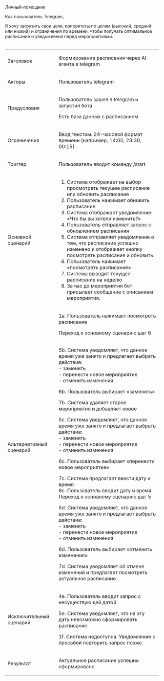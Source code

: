 Личный-помощник

Как пользователь Telegram,

Я хочу загрузить свои цели, приоритеты по целям (высокий, средний или низкий) и ограничения по времени, чтобы получать оптимальное расписание и уведомления перед мероприятиями.  
<br/>

<div class="joplin-table-wrapper"><table><tbody><tr><td><p>Заголовок</p></td><td><p>Формирование расписания через AI-агента в telegram</p></td></tr><tr><td><p>Акторы</p></td><td><p>Пользователь telegram</p></td></tr><tr><td><p>Предусловия</p></td><td><p>Пользователь зашел в telegram и запустил бота</p><p>Есть база данных с расписанием</p></td></tr><tr><td><p>Ограничения</p></td><td><p>Ввод текстом. 24-часовой формат времени (например, 14:00, 23:30, 00:15)</p></td></tr><tr><td><p>Триггер</p></td><td><p>Пользователь вводит команду /start</p></td></tr><tr><td><p>Основной сценарий</p></td><td><ol><li>Система отображает на выбор просмотреть текущее расписание или обновить расписание</li><li>Пользователь нажимает обновить расписание</li><li>Система отображает уведомление: «Что бы вы хотели изменить?»</li><li>Пользователь отправляет запрос с обновлением расписания</li><li>Система отправляет уведомление о том, что расписание успешно изменено и отображает кнопку посмотреть расписание и обновить.</li><li>Пользователь нажимает «посмотреть расписание»</li><li>Система выводит текущее расписание на неделю</li><li>За час до мероприятия бот присылает сообщение с описанием мероприятия.<br></li></ol></td></tr><tr><td><p>Альтернативный сценарий</p></td><td><p>1а. Пользователь нажимает посмотреть расписание</p><p>Переход к основному сценарию шаг 6</p><p><br>5b. Система уведомляет, что данное время уже занято и предлагает выбрать действие:<br>- заменить<br>- перенести новое мероприятие<br>- отменить изменения</p><p>6b. Пользователь выбирает «заменить»</p><p>7b. Система удаляет старое мероприятие и добавляет новое</p><p></p><p>5c. Система уведомляет, что данное время уже занято и предлагает выбрать действие:<br>- заменить<br>- перенести новое мероприятие<br>- отменить изменения</p><p>6c. Пользователь выбирает «перенести новое мероприятие»</p><p>7с. Система предлагает ввести дату и время<br>8c. Пользователь вводит дату и время<br>Переход к основному сценарию шаг 5</p><p></p><p>5d. Система уведомляет, что данное время уже занято и предлагает выбрать действие:<br>- заменить<br>- перенести новое мероприятие<br>- отменить изменения</p><p>6d. Пользователь выбирает «отменить изменения»</p><p>7d. Система уведомляет об отмене изменений и предлагает посмотреть актуальное расписание.</p><p></p></td></tr><tr><td><p>Исключительный сценарий</p></td><td><p>4e. Пользователь вводит запрос с несуществующей датой</p><p>5е. Система уведомляет, что на эту дату невозможно сформировать расписание</p><p></p><p>1f. Система недоступна. Уведомление с просьбой повторить запрос позже.</p></td></tr><tr><td><p>Результат</p></td><td><p>Актуальное расписание успешно сформировано</p></td></tr></tbody></table></div>